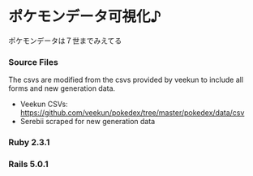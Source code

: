 # ポケモンデータ可視化♪
ポケモンデータは７世までみえてる

### Source Files
The csvs are modified from the csvs provided by veekun to include all forms and new generation data.
- Veekun CSVs: https://github.com/veekun/pokedex/tree/master/pokedex/data/csv
- Serebii scraped for new generation data

### Ruby 2.3.1
### Rails 5.0.1